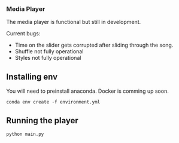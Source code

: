 ### Media Player 

The media player is functional but still in development. 

Current bugs:
- Time on the slider gets corrupted after sliding through the song. 
- Shuffle not fully operational
- Styles not fully operational

## Installing env

You will need to preinstall anaconda. Docker is comming up soon. 

```conda env create -f environment.yml```

## Running the player

```python main.py```

